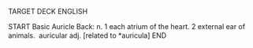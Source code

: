 TARGET DECK
ENGLISH

START
Basic
Auricle
Back: n. 1 each atrium of the heart. 2 external ear of animals.  auricular adj. [related to *auricula]
END
